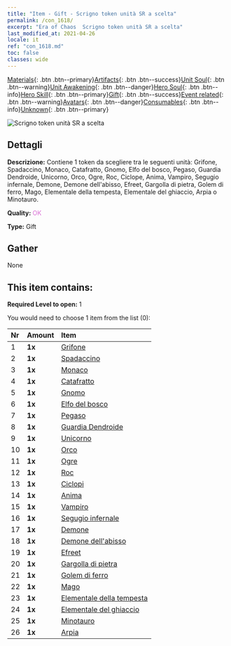 ```yaml
---
title: "Item - Gift - Scrigno token unità SR a scelta"
permalink: /con_1618/
excerpt: "Era of Chaos  Scrigno token unità SR a scelta"
last_modified_at: 2021-04-26
locale: it
ref: "con_1618.md"
toc: false
classes: wide
---
```

 [Materials](/ItemsIT/){: .btn .btn--primary}[Artifacts](/ItemsIT/Artifacts/){: .btn .btn--success}[Unit Soul](/ItemsIT/UnitSoul/){: .btn .btn--warning}[Unit Awakening](/ItemsIT/UnitAwakening/){: .btn .btn--danger}[Hero Soul](/ItemsIT/HeroSoul/){: .btn .btn--info}[Hero Skill](/ItemsIT/HeroSkill/){: .btn .btn--primary}[Gift](/ItemsIT/Gift/){: .btn .btn--success}[Event related](/ItemsIT/Events/){: .btn .btn--warning}[Avatars](/ItemsIT/Avatars/){: .btn .btn--danger}[Consumables](/ItemsIT/Consumables/){: .btn .btn--info}[Unknown](/ItemsIT/Unknown/){: .btn .btn--primary}

 ![Scrigno token unità SR a scelta](/images/t/i_907234.png)

## Dettagli
 **Descrizione:** Contiene 1 token da scegliere tra le seguenti unità: Grifone, Spadaccino, Monaco, Catafratto, Gnomo, Elfo del bosco, Pegaso, Guardia Dendroide, Unicorno, Orco, Ogre, Roc, Ciclope, Anima, Vampiro, Segugio infernale, Demone, Demone dell'abisso, Efreet, Gargolla di pietra, Golem di ferro, Mago, Elementale della tempesta, Elementale del ghiaccio, Arpia o Minotauro.

 **Quality:** <span style="color: #DA70D6">OK</span>

 **Type:** Gift

## Gather

  None

## This item contains:

 **Required Level to open:** 1

 You would need to choose 1 item from the list (0):

  | Nr | Amount |     Item    |
  |:---|:-------|:------------|
  | 1 |  **1x** | [Grifone](/ItemsIT/unt_192/) |  | 
  | 2 |  **1x** | [Spadaccino](/ItemsIT/unt_193/) |  | 
  | 3 |  **1x** | [Monaco](/ItemsIT/unt_194/) |  | 
  | 4 |  **1x** | [Catafratto](/ItemsIT/unt_195/) |  | 
  | 5 |  **1x** | [Gnomo](/ItemsIT/unt_200/) |  | 
  | 6 |  **1x** | [Elfo del bosco](/ItemsIT/unt_201/) |  | 
  | 7 |  **1x** | [Pegaso](/ItemsIT/unt_202/) |  | 
  | 8 |  **1x** | [Guardia Dendroide](/ItemsIT/unt_203/) |  | 
  | 9 |  **1x** | [Unicorno](/ItemsIT/unt_204/) |  | 
  | 10 |  **1x** | [Orco](/ItemsIT/unt_219/) |  | 
  | 11 |  **1x** | [Ogre](/ItemsIT/unt_220/) |  | 
  | 12 |  **1x** | [Roc](/ItemsIT/unt_221/) |  | 
  | 13 |  **1x** | [Ciclopi](/ItemsIT/unt_222/) |  | 
  | 14 |  **1x** | [Anima](/ItemsIT/unt_210/) |  | 
  | 15 |  **1x** | [Vampiro](/ItemsIT/unt_211/) |  | 
  | 16 |  **1x** | [Segugio infernale](/ItemsIT/unt_228/) |  | 
  | 17 |  **1x** | [Demone](/ItemsIT/unt_229/) |  | 
  | 18 |  **1x** | [Demone dell'abisso](/ItemsIT/unt_230/) |  | 
  | 19 |  **1x** | [Efreet](/ItemsIT/unt_231/) |  | 
  | 20 |  **1x** | [Gargolla di pietra](/ItemsIT/unt_236/) |  | 
  | 21 |  **1x** | [Golem di ferro](/ItemsIT/unt_237/) |  | 
  | 22 |  **1x** | [Mago](/ItemsIT/unt_238/) |  | 
  | 23 |  **1x** | [Elementale della tempesta](/ItemsIT/unt_263/) |  | 
  | 24 |  **1x** | [Elementale del ghiaccio](/ItemsIT/unt_264/) |  | 
  | 25 |  **1x** | [Minotauro](/ItemsIT/unt_248/) |  | 
  | 26 |  **1x** | [Arpia](/ItemsIT/unt_245/) |  | 
